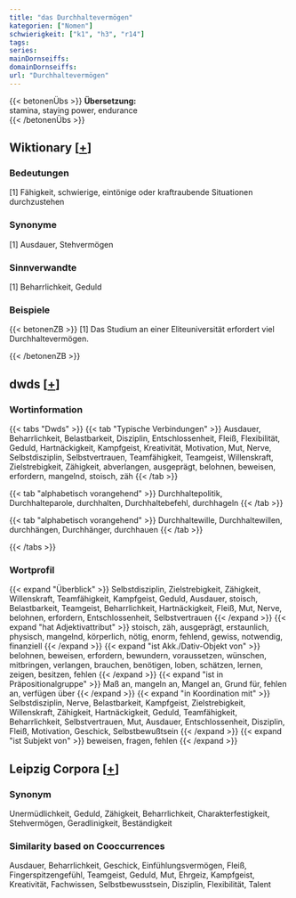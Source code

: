 ```yaml
---
title: "das Durchhaltevermögen"
kategorien: ["Nomen"]
schwierigkeit: ["k1", "h3", "r14"]
tags:
series:
mainDornseiffs:
domainDornseiffs:
url: "Durchhaltevermögen"
---
```


{{< betonenÜbs >}}
**Übersetzung:**  
stamina, staying power, endurance  
{{< /betonenÜbs >}}

## Wiktionary [[+](https://de.wiktionary.org/wiki/Durchhaltevermögen)]

### Bedeutungen
[1] Fähigkeit, schwierige, eintönige oder kraftraubende Situationen durchzustehen  

### Synonyme
[1] Ausdauer, Stehvermögen  

### Sinnverwandte
[1] Beharrlichkeit, Geduld  

### Beispiele
{{< betonenZB >}}
[1] Das Studium an einer Eliteuniversität erfordert viel Durchhaltevermögen.  

{{< /betonenZB >}}


## dwds [[+](https://www.dwds.de/wb/Durchhaltevermögen)]

### Wortinformation
{{< tabs "Dwds" >}}
{{< tab "Typische Verbindungen" >}}
Ausdauer, Beharrlichkeit, Belastbarkeit, Disziplin, Entschlossenheit, Fleiß, Flexibilität, Geduld, Hartnäckigkeit, Kampfgeist, Kreativität, Motivation, Mut, Nerve, Selbstdisziplin, Selbstvertrauen, Teamfähigkeit, Teamgeist, Willenskraft, Zielstrebigkeit, Zähigkeit, abverlangen, ausgeprägt, belohnen, beweisen, erfordern, mangelnd, stoisch, zäh
{{< /tab >}}

{{< tab "alphabetisch vorangehend" >}}
Durchhaltepolitik, Durchhalteparole, durchhalten, Durchhaltebefehl, durchhageln
{{< /tab >}}

{{< tab "alphabetisch vorangehend" >}}
Durchhaltewille, Durchhaltewillen, durchhängen, Durchhänger, durchhauen
{{< /tab >}}

{{< /tabs >}}

### Wortprofil
{{< expand "Überblick" >}} Selbstdisziplin, Zielstrebigkeit, Zähigkeit, Willenskraft, Teamfähigkeit, Kampfgeist, Geduld, Ausdauer, stoisch, Belastbarkeit, Teamgeist, Beharrlichkeit, Hartnäckigkeit, Fleiß, Mut, Nerve, belohnen, erfordern, Entschlossenheit, Selbstvertrauen {{< /expand >}}
{{< expand "hat Adjektivattribut" >}} stoisch, zäh, ausgeprägt, erstaunlich, physisch, mangelnd, körperlich, nötig, enorm, fehlend, gewiss, notwendig, finanziell {{< /expand >}}
{{< expand "ist Akk./Dativ-Objekt von" >}} belohnen, beweisen, erfordern, bewundern, voraussetzen, wünschen, mitbringen, verlangen, brauchen, benötigen, loben, schätzen, lernen, zeigen, besitzen, fehlen {{< /expand >}}
{{< expand "ist in Präpositionalgruppe" >}} Maß an, mangeln an, Mangel an, Grund für, fehlen an, verfügen über {{< /expand >}}
{{< expand "in Koordination mit" >}} Selbstdisziplin, Nerve, Belastbarkeit, Kampfgeist, Zielstrebigkeit, Willenskraft, Zähigkeit, Hartnäckigkeit, Geduld, Teamfähigkeit, Beharrlichkeit, Selbstvertrauen, Mut, Ausdauer, Entschlossenheit, Disziplin, Fleiß, Motivation, Geschick, Selbstbewußtsein {{< /expand >}}
{{< expand "ist Subjekt von" >}} beweisen, fragen, fehlen {{< /expand >}}

## Leipzig Corpora [[+](https://corpora.uni-leipzig.de/en/res?word=Durchhaltevermögen&corpusId=deu_newscrawl-public_2018)]


### Synonym
Unermüdlichkeit, Geduld, Zähigkeit, Beharrlichkeit, Charakterfestigkeit, Stehvermögen, Geradlinigkeit, Beständigkeit


### Similarity based on Cooccurrences
Ausdauer, Beharrlichkeit, Geschick, Einfühlungsvermögen, Fleiß, Fingerspitzengefühl, Teamgeist, Geduld, Mut, Ehrgeiz, Kampfgeist, Kreativität, Fachwissen, Selbstbewusstsein, Disziplin, Flexibilität, Talent

